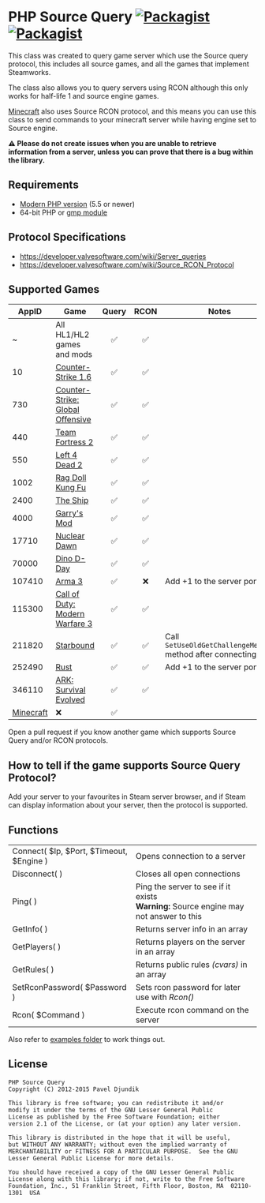 # PHP Source Query [![Packagist](https://img.shields.io/packagist/dt/xpaw/php-source-query-class.svg)](https://packagist.org/packages/xpaw/php-source-query-class) [![Packagist](https://img.shields.io/packagist/v/xpaw/php-source-query-class.svg)](https://packagist.org/packages/xpaw/php-source-query-class)

This class was created to query game server which use the Source query protocol, this includes all source games, and all the games that implement Steamworks.

The class also allows you to query servers using RCON although this only works for half-life 1 and source engine games.

[Minecraft](http://www.minecraft.net) also uses Source RCON protocol, and this means you can use this class to send commands to your minecraft server while having engine set to Source engine.

**:warning: Please do not create issues when you are unable to retrieve information from a server, unless you can prove that there is a bug within the library.**

## Requirements
* [Modern PHP version](https://php.net/supported-versions.php) (5.5 or newer)
* 64-bit PHP or [gmp module](https://secure.php.net/manual/en/book.gmp.php)

## Protocol Specifications
* https://developer.valvesoftware.com/wiki/Server_queries
* https://developer.valvesoftware.com/wiki/Source_RCON_Protocol

## Supported Games
AppID | Game | Query | RCON | Notes
----- | ---- | :---: | :--: | ----
~ | All HL1/HL2 games and mods | :white_check_mark: | :white_check_mark: | 
10 | [Counter-Strike 1.6](http://store.steampowered.com/app/10/) | :white_check_mark: | :white_check_mark: | 
730 | [Counter-Strike: Global Offensive](http://store.steampowered.com/app/730/) | :white_check_mark: | :white_check_mark: | 
440 | [Team Fortress 2](http://store.steampowered.com/app/440/) | :white_check_mark: | :white_check_mark: | 
550 | [Left 4 Dead 2](http://store.steampowered.com/app/550/) | :white_check_mark: | :white_check_mark: | 
1002 | [Rag Doll Kung Fu](http://store.steampowered.com/app/1002/) | :white_check_mark: | :white_check_mark: | 
2400 | [The Ship](http://store.steampowered.com/app/2400/) | :white_check_mark: | :white_check_mark: | 
4000 | [Garry's Mod](http://store.steampowered.com/app/4000/) | :white_check_mark: | :white_check_mark: | 
17710 | [Nuclear Dawn](http://store.steampowered.com/app/17710/) | :white_check_mark: | :white_check_mark: | 
70000 | [Dino D-Day](http://store.steampowered.com/app/70000/) | :white_check_mark: | :white_check_mark: | 
107410 | [Arma 3](http://store.steampowered.com/app/107410/) | :white_check_mark: | :x: | Add +1 to the server port
115300 | [Call of Duty: Modern Warfare 3](http://store.steampowered.com/app/115300/) | :white_check_mark: | :white_check_mark: | 
211820 | [Starbound](http://store.steampowered.com/app/211820/) | :white_check_mark: | :white_check_mark: | Call `SetUseOldGetChallengeMethod` method after connecting
252490 | [Rust](http://store.steampowered.com/app/252490/) | :white_check_mark: | :white_check_mark: | Add +1 to the server port
346110 | [ARK: Survival Evolved](http://store.steampowered.com/app/346110/) | :white_check_mark: | :white_check_mark: | 
 | [Minecraft](http://www.minecraft.net/) | :x: | :white_check_mark: | 

Open a pull request if you know another game which supports Source Query and/or RCON protocols.

## How to tell if the game supports Source Query Protocol?

Add your server to your favourites in Steam server browser, and if Steam can display information about your server, then the protocol is supported.

## Functions
<table>
	<tr>
		<td>Connect( $Ip, $Port, $Timeout, $Engine )</td>
		<td>Opens connection to a server</td>
	</tr>
	<tr>
		<td>Disconnect( )</td>
		<td>Closes all open connections</td>
	</tr>
	<tr>
		<td>Ping( )</td>
		<td>Ping the server to see if it exists<br><b>Warning:</b> Source engine may not answer to this</td>
	</tr>
	<tr>
		<td>GetInfo( )</td>
		<td>Returns server info in an array</td>
	</tr>
	<tr>
		<td>GetPlayers( )</td>
		<td>Returns players on the server in an array</td>
	</tr>
	<tr>
		<td>GetRules( )</td>
		<td>Returns public rules <i>(cvars)</i> in an array</td>
	</tr>
	<tr>
		<td>SetRconPassword( $Password )</td>
		<td>Sets rcon password for later use with <i>Rcon()</i></td>
	</tr>
	<tr>
		<td>Rcon( $Command )</td>
		<td>Execute rcon command on the server</td>
	</tr>
</table>

Also refer to [examples folder](Examples/) to work things out.

## License
    PHP Source Query
    Copyright (C) 2012-2015 Pavel Djundik

    This library is free software; you can redistribute it and/or
    modify it under the terms of the GNU Lesser General Public
    License as published by the Free Software Foundation; either
    version 2.1 of the License, or (at your option) any later version.

    This library is distributed in the hope that it will be useful,
    but WITHOUT ANY WARRANTY; without even the implied warranty of
    MERCHANTABILITY or FITNESS FOR A PARTICULAR PURPOSE.  See the GNU
    Lesser General Public License for more details.

    You should have received a copy of the GNU Lesser General Public
    License along with this library; if not, write to the Free Software
    Foundation, Inc., 51 Franklin Street, Fifth Floor, Boston, MA  02110-1301  USA
